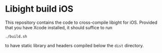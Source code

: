 # Libight build iOS

This repository contains the code to cross-compile libight for iOS. Provided
that you have Xcode installed, it should suffice to run

    ./build.sh

to have static library and headers compiled below the `dist` directory.
